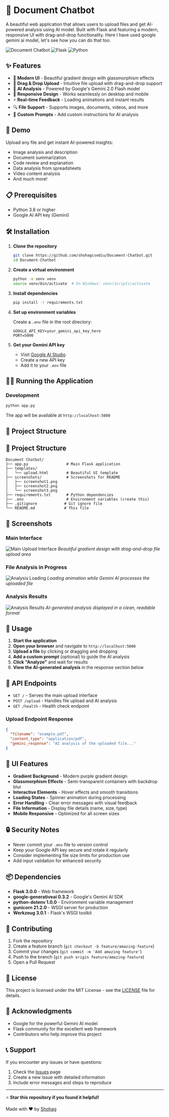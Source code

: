 # 🤖 Document Chatbot

A beautiful web application that allows users to upload files and get AI-powered analysis using AI model. Built with Flask and featuring a modern, responsive UI with drag-and-drop functionality. Here I have used google gemini ai model, let's see how you can do that too.

![Document Chatbot](https://img.shields.io/badge/AI-Gemini%202.0-blue?style=flat-square&logo=google)
![Flask](https://img.shields.io/badge/Flask-3.0.0-green?style=flat-square&logo=flask)
![Python](https://img.shields.io/badge/Python-3.8+-yellow?style=flat-square&logo=python)

## ✨ Features

- 🎨 **Modern UI** - Beautiful gradient design with glassmorphism effects
- 📁 **Drag & Drop Upload** - Intuitive file upload with drag-and-drop support
- 🤖 **AI Analysis** - Powered by Google's Gemini 2.0 Flash model
- 📱 **Responsive Design** - Works seamlessly on desktop and mobile
- ⚡ **Real-time Feedback** - Loading animations and instant results
- 🔍 **File Support** - Supports images, documents, videos, and more
- 💬 **Custom Prompts** - Add custom instructions for AI analysis

## 🚀 Demo

Upload any file and get instant AI-powered insights:
- Image analysis and description
- Document summarization
- Code review and explanation
- Data analysis from spreadsheets
- Video content analysis
- And much more!

## 📋 Prerequisites

- Python 3.8 or higher
- Google AI API key (Gemini)

## 🛠️ Installation

1. **Clone the repository**
   ```bash
   git clone https://github.com/shohagcsediu/Document-Chatbot.git
   cd Document-Chatbot
   ```

2. **Create a virtual environment**
   ```bash
   python -m venv venv
   source venv/bin/activate  # On Windows: venv\Scripts\activate
   ```

3. **Install dependencies**
   ```bash
   pip install -r requirements.txt
   ```

4. **Set up environment variables**
   
   Create a `.env` file in the root directory:
   ```env
   GOOGLE_API_KEY=your_gemini_api_key_here
   PORT=5000
   ```

5. **Get your Gemini API key**
   - Visit [Google AI Studio](https://makersuite.google.com/app/apikey)
   - Create a new API key
   - Add it to your `.env` file

## 🏃‍♂️ Running the Application

### Development
```bash
python app.py
```
The app will be available at `http://localhost:5000`

## 📁 Project Structure


## 📁 Project Structure

```
Document Chatbot/
├── app.py                 # Main Flask application
├── templates/
│   └── upload.html        # Beautiful UI template
├── screenshots/           # Screenshots for README
│   ├── screenshot1.png
│   ├── screenshot2.png
│   └── screenshot3.png
├── requirements.txt       # Python dependencies
├── .env                   # Environment variables (create this)
├── .gitignore            # Git ignore file
└── README.md             # This file
```

## 📸 Screenshots

### Main Interface
![Main Upload Interface](screenshots/screenshot1.png)
*Beautiful gradient design with drag-and-drop file upload area*

### File Analysis in Progress
![Analysis Loading](screenshots/screenshot2.png)
*Loading animation while Gemini AI processes the uploaded file*

### Analysis Results
![Analysis Results](screenshots/screenshot3.png)
*AI-generated analysis displayed in a clean, readable format*


## 🎯 Usage

1. **Start the application**
2. **Open your browser** and navigate to `http://localhost:5000`
3. **Upload a file** by clicking or dragging and dropping
4. **Add a custom prompt** (optional) to guide the AI analysis
5. **Click "Analyze"** and wait for results
6. **View the AI-generated analysis** in the response section below

## 🔧 API Endpoints

- `GET /` - Serves the main upload interface
- `POST /upload` - Handles file upload and AI analysis
- `GET /health` - Health check endpoint

### Upload Endpoint Response
```json
{
  "filename": "example.pdf",
  "content_type": "application/pdf",
  "gemini_response": "AI analysis of the uploaded file..."
}
```

## 🎨 UI Features

- **Gradient Background** - Modern purple gradient design
- **Glassmorphism Effects** - Semi-transparent containers with backdrop blur
- **Interactive Elements** - Hover effects and smooth transitions
- **Loading States** - Spinner animation during processing
- **Error Handling** - Clear error messages with visual feedback
- **File Information** - Display file details (name, size, type)
- **Mobile Responsive** - Optimized for all screen sizes

## 🔒 Security Notes

- Never commit your `.env` file to version control
- Keep your Google API key secure and rotate it regularly
- Consider implementing file size limits for production use
- Add input validation for enhanced security

## 📦 Dependencies

- **Flask 3.0.0** - Web framework
- **google-generativeai 0.3.2** - Google's Gemini AI SDK
- **python-dotenv 1.0.0** - Environment variable management
- **gunicorn 21.2.0** - WSGI server for production
- **Werkzeug 3.0.1** - Flask's WSGI toolkit

## 🤝 Contributing

1. Fork the repository
2. Create a feature branch (`git checkout -b feature/amazing-feature`)
3. Commit your changes (`git commit -m 'Add amazing feature'`)
4. Push to the branch (`git push origin feature/amazing-feature`)
5. Open a Pull Request

## 📝 License

This project is licensed under the MIT License - see the [LICENSE](LICENSE) file for details.

## 🙏 Acknowledgments

- Google for the powerful Gemini AI model
- Flask community for the excellent web framework
- Contributors who help improve this project

## 📞 Support

If you encounter any issues or have questions:

1. Check the [Issues](https://github.com/shohagcsediu/Document-Chatbot/issues) page
2. Create a new issue with detailed information
3. Include error messages and steps to reproduce

---

⭐ **Star this repository if you found it helpful!**

Made with ❤️ by [Shohag](https://github.com/shohagcsediu)

